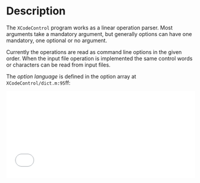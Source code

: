 # Description

The `XCodeControl` program works as a linear operation parser. Most arguments take a mandatory argument,
but generally options can have one mandatory, one optional or no argument.

Currently the operations are read as command line options in the given order. When the input file operation is implemented
the same control words or characters can be read from input files.

The _option language_ is defined in the option array at `XCodeControl/dict.m:95`ff:
<iframe src="optionArray.html" style="width:100%; height:16.5em; border:none;">
</iframe>
